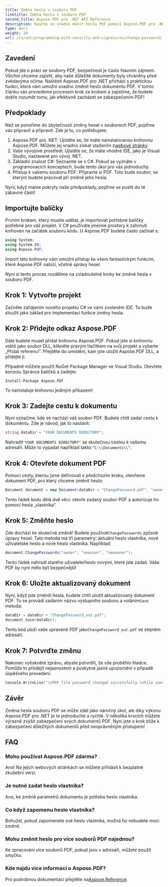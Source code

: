 ```yaml
---
title: Změna hesla v souboru PDF
linktitle: Změna hesla v souboru PDF
second_title: Aspose.PDF pro .NET API Reference
description: Naučte se snadno měnit hesla PDF pomocí Aspose.PDF pro .NET. Náš podrobný průvodce vás bezpečně provede celým procesem.
type: docs
weight: 10
url: /cs/net/programming-with-security-and-signatures/change-password/
---
```

## Zavedení

Pokud jde o práci se soubory PDF, bezpečnost je často hlavním zájmem. Všichni chceme zajistit, aby naše důležité dokumenty byly chráněny před zvědavýma očima. Naštěstí Aspose.PDF pro .NET přichází s praktickou funkcí, která vám umožní snadno změnit heslo dokumentu PDF. V tomto článku vás provedeme procesem krok za krokem a zajistíme, že budete dobře rozumět tomu, jak efektivně zacházet se zabezpečením PDF!

## Předpoklady

Než se ponoříme do zbytečností změny hesel v souborech PDF, pojďme vás připravit a připravit. Zde je to, co potřebujete:

1. Aspose.PDF pro .NET: Ujistěte se, že máte nainstalovanou knihovnu Aspose.PDF. Můžete jej snadno získat stažením z[webové stránky](https://releases.aspose.com/pdf/net/).
2. Vaše vývojové prostředí: Ujistěte se, že máte vhodné IDE, jako je Visual Studio, nastavené pro vývoj .NET.
3. Základní znalost C#: Seznamte se s C#. Pokud se vyznáte v programovacích konceptech, bude tento úkol pro vás jednoduchý.
4. Přístup k vašemu souboru PDF: Připravte si PDF. Toto bude soubor, se kterým budete pracovat při změně jeho hesla.

Nyní, když máme pokryty naše předpoklady, pojďme se pustit do té zábavné části!

## Importujte balíčky

Prvním krokem, který musíte udělat, je importovat potřebné balíčky potřebné pro váš projekt. V C# používáte jmenné prostory k zahrnutí knihoven na začátek souboru kódu. U Aspose.PDF budete často začínat s:

```csharp
using System;
using System.IO;
using Aspose.Pdf;
```

Import této knihovny vám umožní přístup ke všem fantastickým funkcím, které Aspose.PDF nabízí, včetně správy hesel. 

Nyní si tento proces rozdělíme na zvládnutelné kroky ke změně hesla v souboru PDF. 

## Krok 1: Vytvořte projekt

Začněte zahájením nového projektu C# ve vámi zvoleném IDE. To bude sloužit jako základ pro implementaci funkce změny hesla.

## Krok 2: Přidejte odkaz Aspose.PDF

Dále budete muset přidat knihovnu Aspose.PDF. Pokud jste si knihovnu stáhli jako soubor DLL, klikněte pravým tlačítkem na svůj projekt a vyberte „Přidat referenci“. Přejděte do umístění, kam jste uložili Aspose.PDF DLL, a přidejte ji.

Případně můžete použít NuGet Package Manager ve Visual Studiu. Otevřete konzolu Správce balíčků a zadejte:

```
Install-Package Aspose.PDF
```

To nainstaluje knihovnu jediným příkazem!

## Krok 3: Zadejte cestu k dokumentu

Nyní označme, kde se nachází váš soubor PDF. Budete chtít zadat cestu k dokumentu. Zde je návod, jak to nastavit:

```csharp
string dataDir = "YOUR DOCUMENTS DIRECTORY";
```

 Nahradit`"YOUR DOCUMENTS DIRECTORY"` se skutečnou cestou k vašemu adresáři. Může to vypadat například takto:`"C:\\Documents\\"`.

## Krok 4: Otevřete dokument PDF

Pomocí cesty, kterou jsme definovali v předchozím kroku, otevřeme dokument PDF, pro který chceme změnit heslo:

```csharp
Document document = new Document(dataDir + "ChangePassword.pdf", "owner");
```

Tento řádek kódu dělá dvě věci: otevře zadaný soubor PDF a autorizuje ho pomocí hesla „vlastníka“.

## Krok 5: Změňte heslo

 Zde dochází ke skutečné změně! Budete používat`ChangePasswords` způsob úpravy hesel. Tato metoda má tři parametry: aktuální heslo vlastníka, nové uživatelské heslo a nové heslo vlastníka. Například:

```csharp
document.ChangePasswords("owner", "newuser", "newowner");
```

Tento řádek nahradí starého uživatele/heslo novými, které jste zadali. Vaše PDF by nyní mělo být bezpečnější!

## Krok 6: Uložte aktualizovaný dokument

 Nyní, když jste změnili hesla, budete chtít uložit aktualizovaný dokument PDF. To se provádí zadáním názvu výstupního souboru a voláním`Save` metoda:

```csharp
dataDir = dataDir + "ChangePassword_out.pdf";
document.Save(dataDir);
```

 Tento kód uloží vaše upravené PDF jako`ChangePassword_out.pdf` ve stejném adresáři.

## Krok 7: Potvrďte změnu

Nakonec vytiskněte zprávu, abyste potvrdili, že vše proběhlo hladce. Pomůže to předejít nejasnostem a poskytne jasné upozornění v případě úspěšného provedení:

```csharp
Console.WriteLine("\nPDF file password changed successfully.\nFile saved at " + dataDir);
```

## Závěr

Změna hesla souboru PDF se může zdát jako náročný úkol, ale díky výkonu Aspose.PDF pro .NET je to jednoduché a rychlé. V několika krocích můžete výrazně zvýšit zabezpečení svých dokumentů PDF. Nyní jste o krok blíže k zabezpečení důležitých dokumentů před neoprávněným přístupem!

## FAQ

### Mohu používat Aspose.PDF zdarma?
Ano! Na jejich webových stránkách se můžete přihlásit k bezplatné zkušební verzi.

### Je nutné zadat heslo vlastníka?
Ano, ke změně parametrů dokumentu je potřeba heslo vlastníka.

### Co když zapomenu heslo vlastníka?
Bohužel, pokud zapomenete své heslo vlastníka, možná ho nebudete moci změnit.

### Mohu změnit heslo pro více souborů PDF najednou?
Ke zpracování více souborů PDF, pokud jsou v adresáři, můžete použít smyčku.

### Kde najdu více informací o Aspose.PDF?
 Pro podrobnou dokumentaci přejděte na[Aspose.Reference](https://reference.aspose.com/pdf/net/).